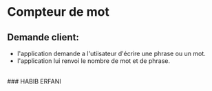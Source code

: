 # Compteur de mot

## Demande client: 

- l'application demande a l'utiisateur d'écrire une phrase ou un mot. 
- l'application lui renvoi le nombre de mot et de phrase.
<br>
### HABIB ERFANI
